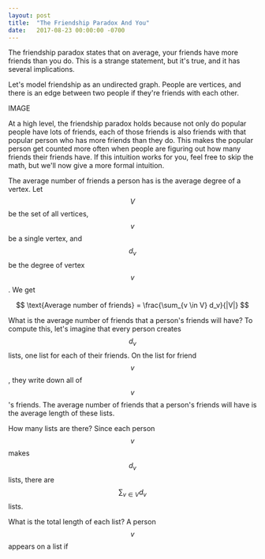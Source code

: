 ```yaml
---
layout: post
title:  "The Friendship Paradox And You"
date:   2017-08-23 00:00:00 -0700
---
```


The friendship paradox states that on average, your friends have more friends
than you do. This is a strange statement, but it's true, and it has several
implications.

Let's model friendship as an undirected graph. People are vertices, and there
is an edge between two people if they're friends with each other.

IMAGE

At a high level, the friendship paradox holds because not only do popular
people have lots of friends, each of those friends is also friends with that
popular person who has more friends than they do. This makes the popular
person get counted more often when people are figuring out how many friends
their friends have. If this intuition works for you, feel free to skip the math,
but we'll now give a more formal intuition.

The average number of friends a person has is the average degree of a vertex.
Let $$V$$ be the set of all vertices, $$v$$ be a single vertex, and $$d_v$$
be the degree of vertex $$v$$. We get

$$
    \text{Average number of friends} = \frac{\sum_{v \in V} d_v}{|V|}
$$

What is the average number of friends that a person's friends will have?
To compute this, let's imagine that every person creates $$d_v$$ lists, one
list for each of their friends. On the list for friend $$v$$, they write
down all of $$v$$'s friends. The average number of friends that a person's
friends will have is the average length of these lists.

How many lists are there? Since each person $$v$$ makes $$d_v$$ lists,
there are $$\sum_{v \in V} d_v$$ lists.

What is the total length of each list? A person $$v$$ appears on a list
if 
